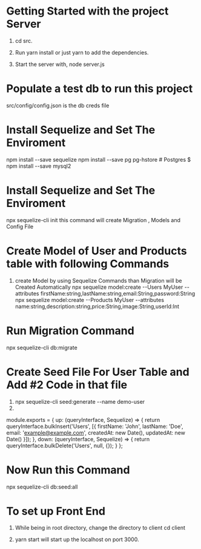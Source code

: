 # Getting Started with the project Server

1) cd src.

2) Run yarn install or just yarn to add the dependencies. 

3) Start the server with, node server.js
# Populate a test db to run this project
src/config/config.json is the db creds file

# Install Sequelize and Set The Enviroment

npm install --save sequelize
 npm install --save pg pg-hstore # Postgres
$ npm install --save mysql2

# Install Sequelize and Set The Enviroment
npx sequelize-cli init
this command will create Migration , Models and Config File 


# Create Model of User and Products table with following Commands
1)  create Model by using Sequelize Commands than Migration will be Created Automatically
npx sequelize model:create --Users MyUser --attributes firstName:string,lastName:string,email:String,password:String
npx sequelize model:create --Products MyUser --attributes name:string,description:string,price:String,image:String,userId:Int

# Run Migration Command
npx sequelize-cli db:migrate

# Create Seed File For User Table and Add #2 Code in that file
1)  npx sequelize-cli seed:generate --name demo-user
2)
module.exports = {
  up: (queryInterface, Sequelize) => {
    return queryInterface.bulkInsert('Users', [{
      firstName: 'John',
      lastName: 'Doe',
      email: 'example@example.com',
      createdAt: new Date(),
      updatedAt: new Date()
    }]);
  },
  down: (queryInterface, Sequelize) => {
    return queryInterface.bulkDelete('Users', null, {});
  }
};

# Now Run this Command
npx sequelize-cli db:seed:all




# To set up Front End 

1) While being in root directory, change the directory to client cd client

2) yarn start will start up the localhost on port 3000.
